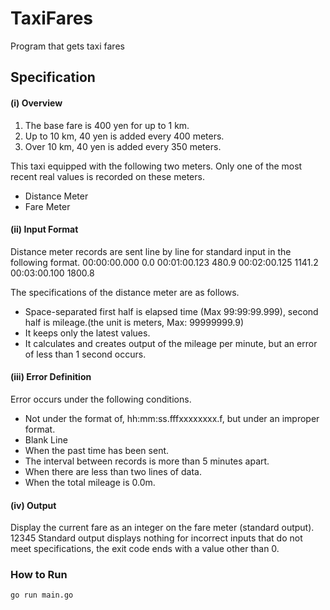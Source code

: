 # TaxiFares
Program that gets taxi fares

## Specification
#### (i) Overview
1. The base fare is 400 yen for up to 1 km.
2. Up to 10 km, 40 yen is added every 400 meters.
3. Over 10 km, 40 yen is added every 350 meters.

This taxi equipped with the following two meters. Only one of the most recent real values is recorded on these meters.
- Distance Meter
- Fare Meter

#### (ii) Input Format
Distance meter records are sent line by line for standard input in the following format.
00:00:00.000 0.0 00:01:00.123 480.9 00:02:00.125 1141.2 00:03:00.100 1800.8

The specifications of the distance meter are as follows.
- Space-separated first half is elapsed time (Max 99:99:99.999), second half is mileage.(the unit is meters, Max: 99999999.9)
- It keeps only the latest values.
- It calculates and creates output of the mileage per minute, but an error of less than 1 second occurs.

#### (iii) Error Definition
Error occurs under the following conditions.
- Not under the format of, hh:mm:ss.fff<SPACE>xxxxxxxx.f<LF>, but under an improper format.
- Blank Line
- When the past time has been sent.
- The interval between records is more than 5 minutes apart.
- When there are less than two lines of data.
- When the total mileage is 0.0m.

#### (iv) Output
Display the current fare as an integer on the fare meter (standard output). 12345
Standard output displays nothing for incorrect inputs that do not meet specifications, the exit
code ends with a value other than 0.

### How to Run
```
go run main.go
```